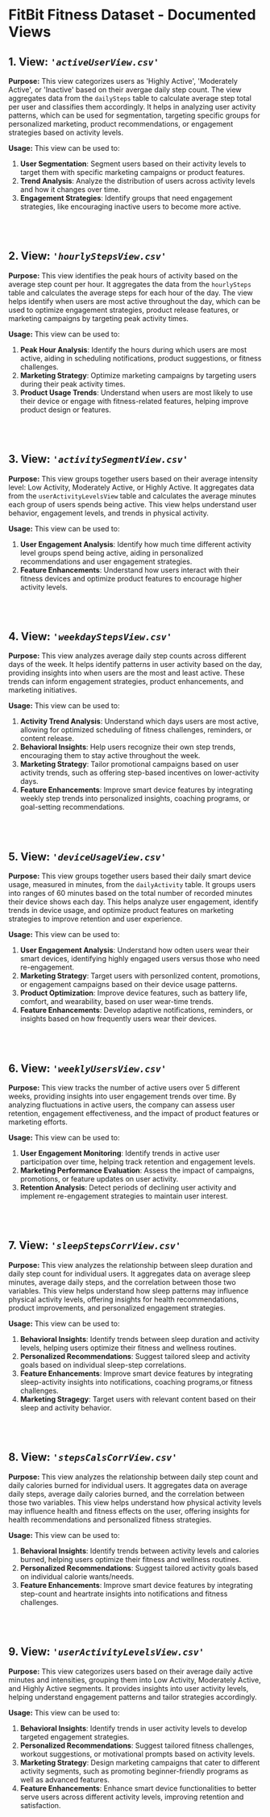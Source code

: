 # FitBit Fitness Dataset - Documented Views

## 1. View: *`'activeUserView.csv'`*
**Purpose:** 
This view categorizes users as 'Highly Active', 'Moderately Active', or 'Inactive' based on their avergae daily step count.
The view aggregates data from the `dailySteps` table to calculate average step total per user and classifies them accordingly. 
It helps in analyzing user activity patterns, which can be used for segmentation, targeting specific groups for personalized marketing, product recommendations, or engagement strategies based on activity levels.

**Usage:**
This view can be used to:
1. **User Segmentation**: Segment users based on their activity levels to target them with specific marketing campaigns or product features.
2. **Trend Analysis**: Analyze the distribution of users across activity levels and how it changes over time.
3. **Engagement Strategies**: Identify groups that need engagement strategies, like encouraging inactive users to become more active.
<br/>
<br/>


## 2. View: *`'hourlyStepsView.csv'`*
**Purpose:** 
This view identifies the peak hours of activity based on the average step count per hour.
It aggregates the data from the `hourlySteps` table and calculates the average steps for each hour of the day. 
The view helps identify when users are most active throughout the day, which can be used to optimize engagement strategies, product release features, or marketing campaigns by targeting peak activity times.

**Usage:**
This view can be used to:
1. **Peak Hour Analysis**: Identify the hours during which users are most active, aiding in scheduling notifications, product suggestions, or fitness challenges.
2. **Marketing Strategy**: Optimize marketing campaigns by targeting users during their peak activity times.
3. **Product Usage Trends**: Understand when users are most likely to use their device or engage with fitness-related features, helping improve product design or features.
<br/>
<br/>


## 3. View: *`'activitySegmentView.csv'`*
**Purpose:** 
This view groups together users based on their average intensity level: Low Activity, Moderately Active, or Highly Active.
It aggregates data from the `userActivityLevelsView` table and calculates the average minutes each group of users spends being active.
This view helps understand user behavior, engagement levels, and trends in physical activity.

**Usage:**
This view can be used to:
1. **User Engagement Analysis**: Identify how much time different activity level groups spend being active, aiding in personalized recommendations and user engagement strategies.
2. **Feature Enhancements**: Understand how users interact with their fitness devices and optimize product features to encourage higher activity levels.
<br/>
<br/>


## 4. View: *`'weekdayStepsView.csv'`*
**Purpose:** 
This view analyzes average daily step counts across different days of the week.
It helps identify patterns in user activity based on the day, providing insights into when users are the most and least active. 
These trends can inform engagement strategies, product enhancements, and marketing initiatives.

**Usage:**
This view can be used to:
1. **Activity Trend Analysis**: Understand which days users are most active, allowing for optimized scheduling of fitness challenges, reminders, or content release.
2. **Behavioral Insights**: Help users recognize their own step trends, encouraging them to stay active throughout the week.
3. **Marketing Strategy**: Tailor promotional campaigns based on user activity trends, such as offering step-based incentives on lower-activity days.
4. **Feature Enhancements**: Improve smart device features by integrating weekly step trends into personalized insights, coaching programs, or goal-setting recommendations.
<br/>
<br/>


## 5. View: *`'deviceUsageView.csv'`*
**Purpose:** 
This view groups together users based their daily smart device usage, measured in minutes, from the `dailyActivity` table.
It groups users into ranges of 60 minutes based on the total number of recorded minutes their device shows each day.
This helps analyze user engagement, identify trends in device usage, and optimize product features on marketing strategies to improve retention and user experience.

**Usage:**
This view can be used to:
1. **User Engagement Analysis**: Understand how odten users wear their smart devices, identifying highly engaged users versus those who need re-engagement.
2. **Marketing Strategy**: Target users with personlized content, promotions, or engagement campaigns based on their device usage patterns.
3. **Product Optimization**: Improve device features, such as battery life, comfort, and wearability, based on user wear-time trends.
4. **Feature Enhancements**: Develop adaptive notifications, reminders, or insights based on how frequently users wear their devices.
<br/>
<br/>


## 6. View: *`'weeklyUsersView.csv'`*
**Purpose:** 
This view tracks the number of active users over 5 different weeks, providing insights into user engagement trends over time.
By analyzing fluctuations in active users, the company can assess user retention, engagement effectiveness, and the impact of product features or marketing efforts.

**Usage:**
This view can be used to:
1. **User Engagement Monitoring**: Identify trends in active user participation over time, helping track retention and engagement levels.
2. **Marketing Performance Evaluation**: Assess the impact of campaigns, promotions, or feature updates on user activity.
4. **Retention Analysis**: Detect periods of declining user activity and implement re-engagement strategies to maintain user interest.
<br/>
<br/>


## 7. View: *`'sleepStepsCorrView.csv'`*
**Purpose:** 
This view analyzes the relationship between sleep duration and daily step count for individual users.
It aggregates data on average sleep minutes, average daily steps, and the correlation between those two variables.
This view helps understand how sleep patterns may influence physical activity levels, offering insights for health recommendations, product improvements, and personalized engagement strategies.

**Usage:**
This view can be used to:
1. **Behavioral Insights**: Identify trends between sleep duration and activity levels, helping users optimize their fitness and wellness routines.
2. **Personalized Recommendations**: Suggest tailored sleep and activity goals based on individual sleep-step correlations.
3. **Feature Enhancements**: Improve smart device features by integrating sleep-activity insights into notifications, coaching programs,or fitness challenges.
4. **Marketing Stragegy**: Target users with relevant content based on their sleep and activity behavior.
<br/>
<br/>


## 8. View: *`'stepsCalsCorrView.csv'`*
**Purpose:** 
This view analyzes the relationship between daily step count and daily calories burned for individual users.
It aggregates data on average daily steps, average daily calories burned, and the correlation between those two variables.
This view helps understand how physical activity levels may influence health and fitness effects on the user, offering insights for health recommendations and personalized fitness strategies.

**Usage:**
This view can be used to:
1. **Behavioral Insights**: Identify trends between activity levels and calories burned, helping users optimize their fitness and wellness routines.
2. **Personalized Recommendations**: Suggest tailored activity goals based on individual calorie wants/needs.
3. **Feature Enhancements**: Improve smart device features by integrating step-count and heartrate insights into notifications and fitness challenges.
<br/>
<br/>


## 9. View: *`'userActivityLevelsView.csv'`*
**Purpose:** 
This view categorizes users based on their average daily active minutes and intensities, grouping them into Low Activity, Moderately Active, and Highly Active segments. 
It provides insights into user activity levels, helping understand engagement patterns and tailor strategies accordingly.

**Usage:**
This view can be used to:
1. **Behavioral Insights**: Identify trends in user activity levels to develop targeted engagement strategies.
2. **Personalized Recommendations**: Suggest tailored fitness challenges, workout suggestions, or motivational prompts based on activity levels.
3. **Marketing Strategy**: Design marketing campaigns that cater to different activity segments, such as promoting beginner-friendly programs as well as advanced features.
4. **Feature Enhancements**: Enhance smart device functionalities to better serve users across different activity levels, improving retention and satisfaction.
<br/>
<br/>





